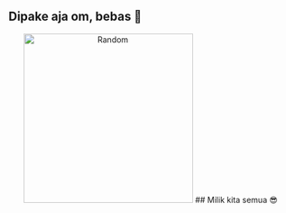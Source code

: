 ## Dipake aja om, bebas 🤙
<div align="center">
<img src="https://i.ibb.co/hMdzzfF/7f4f5b36bba3.webp" alt="Random" width="300" />
## Milik kita semua 😎